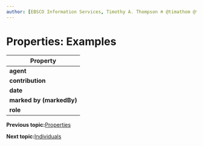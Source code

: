 ```yaml
---
author: [EBSCO Information Services, Timothy A. Thompson ⍝ @timathom @timathom@indieweb.social]
---
```


# Properties: Examples

|Property|
|--------|
|**agent**|
|**contribution**|
|**date**|
|**marked by \(markedBy\)**|
|**role**|

**Previous topic:**[Properties](../../day_1/lesson_4/properties.md)

**Next topic:**[Individuals](../../day_1/lesson_4/individuals.md)

